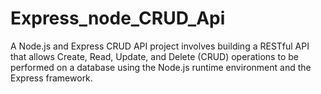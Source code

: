 # Express_node_CRUD_Api
A Node.js and Express CRUD API project involves building a RESTful API that allows Create, Read, Update, and Delete (CRUD) operations to be performed on a database using the Node.js runtime environment and the Express framework.
